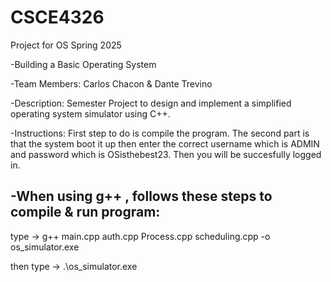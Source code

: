 # CSCE4326
Project for OS Spring 2025

-Building a Basic Operating System

-Team Members: Carlos Chacon & Dante Trevino

-Description: Semester Project to design and implement a simplified operating system simulator using C++.

-Instructions: First step to do is compile the program. 
The second part is that the system boot it up then enter the correct username which is ADMIN and password which is OSisthebest23. 
Then you will be succesfully logged in.

-When using g++ , follows these steps to compile & run program:
-
type -> g++ main.cpp auth.cpp Process.cpp scheduling.cpp -o os_simulator.exe
  
  then type -> .\os_simulator.exe



